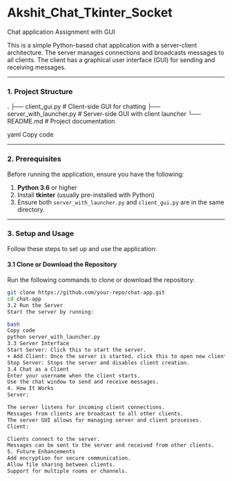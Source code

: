 # **Akshit_Chat_Tkinter_Socket**
Chat application Assignment with GUI

This is a simple Python-based chat application with a server-client architecture. The server manages connections and broadcasts messages to all clients. The client has a graphical user interface (GUI) for sending and receiving messages.

---

### **1. Project Structure**

. ├── client_gui.py # Client-side GUI for chatting ├── server_with_launcher.py # Server-side GUI with client launcher └── README.md # Project documentation

yaml
Copy code

---

### **2. Prerequisites**

Before running the application, ensure you have the following:

1. **Python 3.6** or higher
2. Install **tkinter** (usually pre-installed with Python)
3. Ensure both `server_with_launcher.py` and `client_gui.py` are in the same directory.

---

### **3. Setup and Usage**

Follow these steps to set up and use the application:

#### **3.1 Clone or Download the Repository**

Run the following commands to clone or download the repository:

```bash
git clone https://github.com/your-repo/chat-app.git
cd chat-app
3.2 Run the Server
Start the server by running:

bash
Copy code
python server_with_launcher.py
3.3 Server Interface
Start Server: Click this to start the server.
+ Add Client: Once the server is started, click this to open new client instances.
Stop Server: Stops the server and disables client creation.
3.4 Chat as a Client
Enter your username when the client starts.
Use the chat window to send and receive messages.
4. How It Works
Server:

The server listens for incoming client connections.
Messages from clients are broadcast to all other clients.
The server GUI allows for managing server and client processes.
Client:

Clients connect to the server.
Messages can be sent to the server and received from other clients.
5. Future Enhancements
Add encryption for secure communication.
Allow file sharing between clients.
Support for multiple rooms or channels.
